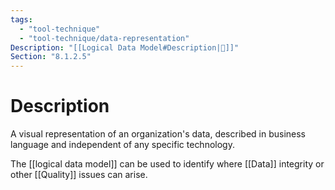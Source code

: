 ```yaml
---
tags:
  - "tool-technique"
  - "tool-technique/data-representation"
Description: "[[Logical Data Model#Description|📝]]"
Section: "8.1.2.5"
---
```

# Description
A visual representation of an organization's data, described in business language and independent of any specific technology.

The [[logical data model]] can be used to identify where [[Data]] integrity or other [[Quality]] issues can arise.